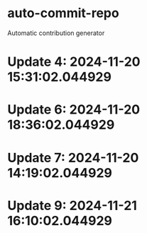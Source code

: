 # auto-commit-repo

Automatic contribution generator

# Update 4: 2024-11-20 15:31:02.044929

# Update 6: 2024-11-20 18:36:02.044929

# Update 7: 2024-11-20 14:19:02.044929

# Update 9: 2024-11-21 16:10:02.044929

